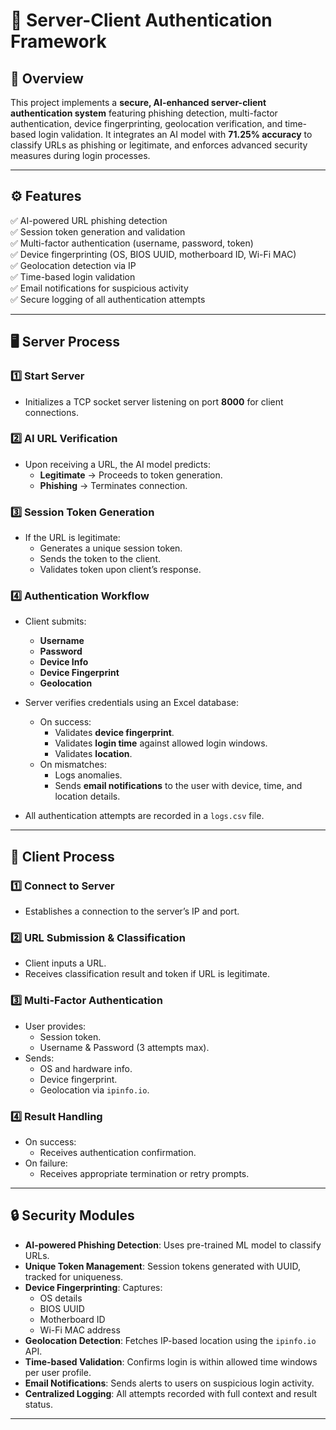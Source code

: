 # 🔐 Server-Client Authentication Framework

## 📖 Overview

This project implements a **secure, AI-enhanced server-client authentication system** featuring phishing detection, multi-factor authentication, device fingerprinting, geolocation verification, and time-based login validation. It integrates an AI model with **71.25% accuracy** to classify URLs as phishing or legitimate, and enforces advanced security measures during login processes.

---

## ⚙️ Features

✅ AI-powered URL phishing detection  
✅ Session token generation and validation  
✅ Multi-factor authentication (username, password, token)  
✅ Device fingerprinting (OS, BIOS UUID, motherboard ID, Wi-Fi MAC)  
✅ Geolocation detection via IP  
✅ Time-based login validation  
✅ Email notifications for suspicious activity  
✅ Secure logging of all authentication attempts

---

## 🖥️ Server Process

### 1️⃣ Start Server
- Initializes a TCP socket server listening on port **8000** for client connections.

### 2️⃣ AI URL Verification
- Upon receiving a URL, the AI model predicts:
  - **Legitimate** → Proceeds to token generation.
  - **Phishing** → Terminates connection.

### 3️⃣ Session Token Generation
- If the URL is legitimate:
  - Generates a unique session token.
  - Sends the token to the client.
  - Validates token upon client’s response.

### 4️⃣ Authentication Workflow
- Client submits:
  - **Username**
  - **Password**
  - **Device Info**
  - **Device Fingerprint**
  - **Geolocation**
  
- Server verifies credentials using an Excel database:
  - On success:
    - Validates **device fingerprint**.
    - Validates **login time** against allowed login windows.
    - Validates **location**.
  - On mismatches:
    - Logs anomalies.
    - Sends **email notifications** to the user with device, time, and location details.

- All authentication attempts are recorded in a `logs.csv` file.

---

## 📲 Client Process

### 1️⃣ Connect to Server
- Establishes a connection to the server’s IP and port.

### 2️⃣ URL Submission & Classification
- Client inputs a URL.
- Receives classification result and token if URL is legitimate.

### 3️⃣ Multi-Factor Authentication
- User provides:
  - Session token.
  - Username & Password (3 attempts max).
- Sends:
  - OS and hardware info.
  - Device fingerprint.
  - Geolocation via `ipinfo.io`.

### 4️⃣ Result Handling
- On success:
  - Receives authentication confirmation.
- On failure:
  - Receives appropriate termination or retry prompts.

---

## 🔒 Security Modules

- **AI-powered Phishing Detection**: Uses pre-trained ML model to classify URLs.
- **Unique Token Management**: Session tokens generated with UUID, tracked for uniqueness.
- **Device Fingerprinting**: Captures:
  - OS details
  - BIOS UUID
  - Motherboard ID
  - Wi-Fi MAC address
- **Geolocation Detection**: Fetches IP-based location using the `ipinfo.io` API.
- **Time-based Validation**: Confirms login is within allowed time windows per user profile.
- **Email Notifications**: Sends alerts to users on suspicious login activity.
- **Centralized Logging**: All attempts recorded with full context and result status.

---
